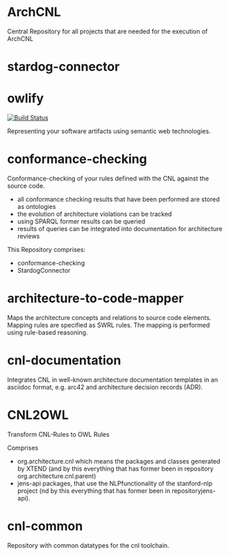 # ArchCNL
Central Repository for all projects that are needed for the execution of ArchCNL

# stardog-connector

# owlify

[![Build Status](https://travis-ci.com/sandrellaella/owlify.svg?branch=master)](https://travis-ci.com/sandrellaella/owlify)

Representing your software artifacts using semantic web technologies.
# conformance-checking
Conformance-checking of your rules defined with the CNL against the source code.

- all conformance checking results that have been performed are stored as ontologies
- the evolution of architecture violations can be tracked
- using SPARQL former results can be queried
- results of queries can be integrated into documentation for architecture reviews

This Repository comprises:
* conformance-checking
* StardogConnector

# architecture-to-code-mapper
Maps the architecture concepts and relations to source code elements. Mapping rules are specified as SWRL rules. The mapping is performed using rule-based reasoning.

# cnl-documentation
Integrates CNL in well-known architecture documentation templates in an asciidoc format, e.g. arc42 and architecture decision records (ADR).

# CNL2OWL
Transform CNL-Rules to OWL Rules

Comprises 
- org.architecture.cnl which means the packages and classes generated by XTEND (and by this everything that has former been in repository org.architecture.cnl.parent) 
- jens-api packages, that use the NLPfunctionality of the stanford-nlp project (nd by this everything that has former been in repositoryjens-api).

# cnl-common
Repository with common datatypes for the cnl toolchain. 
